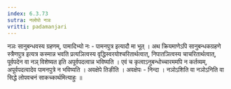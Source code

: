 ```yaml
---
index: 6.3.73
sutra: नलोपो नञः
vritti: padamanjari
---
```


  नञः सानुबन्धवस्य ग्रहणम्, पामादिभ्यो नः - पामनपुत्र इत्यादौ मा भूत् । अथ क्रियमाणेऽपि सानुबन्धकग्रहणे स्त्रैणपुत्र इत्यत्र कस्मान्न भवति प्रत्यञित्वस्य वृद्धिस्वरयोश्चरितार्थत्वात्, निपातञित्वस्य चाचरितार्थत्वात्, पूर्वपदेन वा नञ् विशेष्यत इति अपूर्वपदत्वान्न भविष्यति । एवं च कृत्वाऽनुबन्धोच्चारममपि न कर्तव्यम्, अपूर्वपदत्वादेव पामनपुत्रे न भविष्यति ।  अवक्षेपे तिङीति । अवक्षेपः - निन्दा । नञोऽशिति वा नञोऽनिति वा सिद्धे लोपवचनं साकच्कार्थमित्याहुः ॥